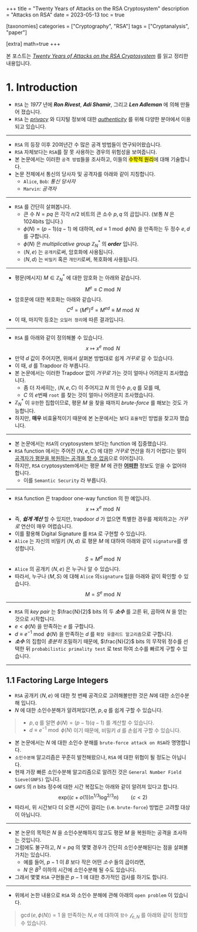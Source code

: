 +++
title = "Twenty Years of Attacks on the RSA Cryptosystem"
description = "Attacks on RSA"
date = 2023-05-13
toc = true

[taxonomies]
categories = ["Cryptography", "RSA"]
tags = ["Cryptanalysis", "paper"]

[extra]
math=true
+++


본 포스트는 *[Twenty Years of Attacks on the RSA Cryptosystem](https://crypto.stanford.edu/~dabo/pubs/papers/RSA-survey.pdf)* 를 읽고 정리한 내용입니다.

# 1. Introduction
- `RSA` 는 *1977* 년에 ***Ron Rivest***, ***Adi Shamir***, 그리고 ***Len Adleman*** 에 의해 만들어 졌습니다.
- `RSA` 는 <u>*privacy*</u> 와 디지털 정보에 대한 <u>*authenticity*</u> 를 위해 다양한 분야에서 이용되고 있습니다.
---
- `RSA` 의 등장 이후 20여년간 수 많은 공격 방법들이 연구되어왔습니다.
- `RSA` 자체보다는 `RSA`를 <txtred>잘 못 사용하는 경우</txtred>의 위험성을 보여줍니다.
- 본 논문에서는 이러한 `공격 방법`들을 조사하고, 이들의 <mark>수학적 원리</mark>에 대해 기술합니다.
- 논문 전체에서 통신의 당사자 및 공격자를 아래와 같이 지칭합니다.
  - `Alice`, `Bob`: *통신 당사자*
  - `Marvin`: *공격자*
---
- `RSA` 를 간단히 살펴봅니다.
  - 큰 수 $N=pq$ 은 각각 $n/2$ 비트의 큰 소수 $p, q$ 의 곱입니다. (보통 $N$ 은 $1024\text{bits}$ 입니다.)
  - $\phi(N) = (p-1)(q-1)$ 에 대하여, $ed \equiv 1 \bmod \phi(N)$ 을 만족하는 두 정수 $e, d$ 를 구합니다.
  - $\phi(N)$ 은 *multiplicative group* $\mathbb{Z}^{*}_{N}$ 의 ***order*** 입니다.
  - $\langle N, e \rangle$ 는 `공개키`로써, <txtylw>암호화</txtylw>에 사용됩니다.
  - $\langle N, d \rangle$ 는 `비밀키` 혹은 `개인키`로써, <txtylw>복호화</txtylw>에 사용됩니다.
---
- 평문(메시지) $M \in \mathbb{Z}^{*}_{N}$ 에 대한 <txtylw>암호화</txtylw> 는 아래와 같습니다.
$$M^e \equiv C \bmod N$$
- 암호문에 대한 <txtylw>복호화</txtylw>는 아래와 같습니다.
$$C^d = (M^{e})^{d} = M^{ed} \equiv M \bmod N$$
- 이 때, 마지막 등호는 `오일러 정리`에 따른 결과입니다.
---
- `RSA` 를 아래와 같이 정의해볼 수 있습니다.
$$x \longmapsto x^e \bmod N$$
- 만약 $d$ 값이 주어지면, 위에서 살펴본 방법대로 쉽게 *거꾸로* 갈 수 있습니다.
- 이 때, $d$ 를 <txtred>Trapdoor</txtred> 라 부릅니다.
- 본 논문에서는 이러한 <txtred>Trapdoor</txtred> 없이 *거꾸로* 가는 것이 얼마나 어려운지 조사했습니다.
  - 좀 더 자세히는, $\langle N, e, C \rangle$ 이 주어지고 $N$ 의 인수 $p, q$ 를 모를 때,
  - $C$ 의 $e$번째 `root` 를 찾는 것이 얼마나 어려운지 조사했습니다.
- $\mathbb{Z}^{*}_{N}$ 이 `유한`한 집합이므로, 평문 $M$ 을 찾을 때까지 *brute-force* 를 해보는 것도 가능합니다.
- 하지만, **매우** 비효율적이기 때문에 본 논문에서는 보다 `효율적`인 방법을 찾고자 했습니다.
---
- 본 논문에서는 `RSA`의 <txtylw>cryptosystem</txtylw> 보다는 <txtylw>function</txtylw> 에 집중했습니다.
- `RSA` <txtylw>function</txtylw> 에서는 주어진 $\langle N, e, C\rangle$ 에 대한 *거꾸로* 연산을 하기 어렵다는 말이 <u>공격자가 평문을 복원하는 공격을 할 수 없음</u>으로 이어집니다.
- 하지만, `RSA` <txtylw>cryptosystem</txtylw>에서는 평문 $M$ 에 관한 <u>**어떠한**</u> 정보도 얻을 수 없어야 합니다.
  - 이를 `Semantic Security` 라 부릅니다.
---
- `RSA` <txtylw>function</txtylw> 은 <txtred>trapdoor one-way function</txtred> 의 한 예입니다.
$$x \longmapsto x^e \bmod N$$
- 즉, ***쉽게 계산*** 할 수 있지만, <txtred>trapdoor</txtred> $d$ 가 없으면 특별한 경우를 제외하고는 *거꾸로* 연산이 매우 어렵습니다.
- 이를 활용해 <txtred>Digital Signature</txtred> 를 `RSA` 로 구현할 수 있습니다.
- `Alice` 는 자신의 <txtylw>비밀키</txtylw> $\langle N, d\rangle$ 로 평문 $M$ 에 대하여 아래와 같이 `signature`를 생성합니다.
$$S=M^d \bmod N$$
- `Alice` 의 <txtylw>공개키</txtylw> $\langle N, e \rangle$ 은 누구나 알 수 있습니다.
- 따라서, 누구나 $\langle M, S \rangle$ 에 대해 `Alice` 의`signature` 임을 아래와 같이 확인할 수 있습니다.
$$M=S^e \bmod N$$
---
- `RSA` 의 *key pair* 는 $\frac{N}{2}$ bits 의 두 ***소수*** 를 고른 뒤, 곱하여 $N$ 을 얻는 것으로 시작합니다.
- $e < \phi(N)$ 을 만족하는 $e$ 를 구합니다.
- $d \equiv e^{-1} \bmod \phi(N)$ 을 만족하는 $d$ 를 `확장 유클리드 알고리즘`으로 구합니다.
- ***소수*** 의 집합이 *충분히* 조밀하기 때문에, $\frac{N}{2}$ bits 의 무작위 정수를 선택한 뒤 `probabilistic primality test` 로 test 하여 소수를 빠르게 구할 수 있습니다.
---

## 1.1 Factoring Large Integers
- `RSA` 공개키 $\langle N, e \rangle$ 에 대한 첫 번째 공격으로 고려해볼만한 것은 $N$에 대한 <txtred>소인수분해</txtred> 입니다.
- $N$ 에 대한 소인수분해가 알려져있다면, $p, q$ 를 쉽게 구할 수 있습니다.
>  - $p, q$ 를 알면 $\phi(N) = (p-1)(q-1)$ 를 계산할 수 있습니다.
>  - $d \equiv e^{-1} \bmod \phi(N)$ 이기 때문에, <txtylw>비밀키</txtylw> $d$ 를 손쉽게 구할 수 있습니다.
- 본 논문에서는 $N$ 에 대한 소인수 분해를 `brute-force attack on RSA`라 명명합니다.
- `소인수분해` 알고리즘은 꾸준히 발전해왔으나, `RSA` 에 대한 위협이 될 정도는 <txtred>아닙니다</txtred>.
- 현재 가장 빠른 소인수분해 알고리즘으로 알려진 것은 `General Number Field Sieve(GNFS)` 입니다.
- `GNFS` 의 $n$ bits 정수에 대한 시간 복잡도는 아래와 같이 알려져 있다고 합니다.
$$\text{exp}\big((c + o(1))n^{1/3}\log^{2/3}n\big)\quad\quad (c<2)$$
- 따라서, 위 시간보다 더 오랜 시간이 걸리는 (i.e. `brute-force`) 방법은 고려할 대상이 아닙니다.
---
- 본 논문의 목적은 $N$ 을 소인수분해하지 않고도 평문 $M$ 을 복원하는 공격을 조사하는 것입니다.
- 그럼에도 불구하고, $N=pq$ 의 몇몇 경우가 <txtylw>간단히 소인수분해된다</txtylw>는 점을 살펴볼 가치는 있습니다.
  - 예를 들어, $p-1$ 이 $B$ 보다 작은 어떤 *소수* 들의 곱이라면,
  - $N$ 은 $B^3$ 이하의 시간에 소인수분해 될 수도 있습니다.
- 그래서 몇몇 `RSA` 구현들은 $p-1$ 에 대한 추가적인 검사를 하기도 합니다.
---
- 위에서 논한 내용으로 `RSA` 와 소인수 분해에 관해 아래의 `open problem` 이 있습니다.
> $\gcd(e, \phi(N))=1$ 을 만족하는 $N, e$ 에 대하여 `함수` $\mathcal{f}_{e, N}$ 를 아래와 같이 정의할 수 있습니다.


